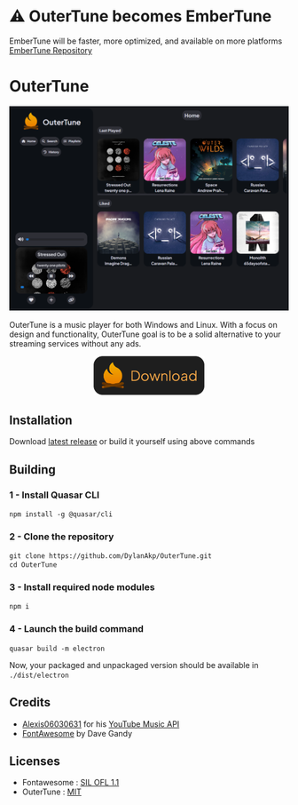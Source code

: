 # ⚠️ OuterTune becomes EmberTune

EmberTune will be faster, more optimized, and available on more platforms
[EmberTune Repository](https://github.com/DylanAkp/EmberTune)



# OuterTune

<div align="center">
    <img src="res/screenshot.png" alt="OuterTune Icon" width="700">
</div>

OuterTune is a music player for both Windows and Linux. With a focus on design and functionality, OuterTune goal is to be a solid alternative to your streaming services without any ads.

<div align="center">
    <a href="https://github.com/DylanAkp/OuterTune/releases/latest">
        <img src="res/download.png" alt="Download Button" width="200">
    </a>
</div>

## Installation

Download [latest release](https://github.com/DylanAkp/OuterTune/releases/latest) or build it yourself using above commands

## Building

### 1 - Install Quasar CLI
```
npm install -g @quasar/cli
```
### 2 - Clone the repository
```
git clone https://github.com/DylanAkp/OuterTune.git
cd OuterTune
```
### 3 - Install required node modules
```
npm i
```
### 4 - Launch the build command
```
quasar build -m electron
```

Now, your packaged and unpackaged version should be available in `./dist/electron`

## Credits

- [Alexis06030631](https://github.com/Alexis06030631/) for his [YouTube Music API](https://github.com/Alexis06030631/yt_music_api)
- [FontAwesome](http://fontawesome.io) by Dave Gandy

## Licenses

- Fontawesome : [SIL OFL 1.1](https://openfontlicense.org/)
- OuterTune : [MIT](https://opensource.org/license/mit)
